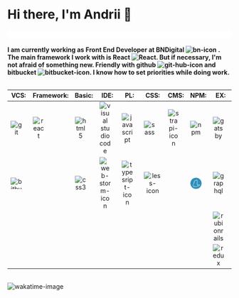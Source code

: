 # Hi there, I'm Andrii 👋 

<img alt='test' src='https://github.com/KulykAndrii/KulykAndrii/blob/main/result.gif?raw=true'/>

**I am currently working as Front End Developer at BNDigital <img alt='bn-icon' width='26' height='26' src='https://user-images.githubusercontent.com/62095793/184435854-c733f6d3-b505-4021-8c9e-fe75afd8b688.png' />
. The main framework I work with is React <img alt="React" width="26px" src="https://cdn.jsdelivr.net/gh/devicons/devicon/icons/react/react-original.svg"/>. But if necessary, I'm not afraid of something new. Friendly with github <img alt='git-hub-icon' width='50' height='26' src='https://1000logos.net/wp-content/uploads/2021/05/GitHub-logo.png'/> and bitbucket <img alt='bitbucket-icon' width='26' height='26' src='https://cdn-icons-png.flaticon.com/512/6125/6125001.png'/>. I know how to set priorities while doing work.**
</br>
</br>

| VCS:                                                                                                                                                  |  Framework:                                                                                                                                                 | Basic:                                                                                                                                                      | IDE:                                                                                                                                                                       | PL:                                                                                                                                                                        | CSS:                                                                                                                                                     | CMS:                                                                                                                                                                                                                       | NPM:                                                                                                                             | EX:                                                                                                                                                                                        | Studied:                                                                                                                                                         |
|:-----------------------------------------------------------------------------------------------------------------------------------------------------:|:-----------------------------------------------------------------------------------------------------------------------------------------------------------:|:-----------------------------------------------------------------------------------------------------------------------------------------------------------:|:--------------------------------------------------------------------------------------------------------------------------------------------------------------------------:|:--------------------------------------------------------------------------------------------------------------------------------------------------------------------------:|:--------------------------------------------------------------------------------------------------------------------------------------------------------:|:--------------------------------------------------------------------------------------------------------------------------------------------------------------------------------------------------------------------------:|:--------------------------------------------------------------------------------------------------------------------------------:|:------------------------------------------------------------------------------------------------------------------------------------------------------------------------------------------:|:----------------------------------------------------------------------------------------------------------------------------------------------------------------:|
| <img align="left" alt="git" width="26px" src="https://cdn.jsdelivr.net/gh/devicons/devicon/icons/git/git-original.svg" style="padding-right:10px;" /> | <img align="left" alt="react" width="26px" src="https://cdn.jsdelivr.net/gh/devicons/devicon/icons/react/react-original.svg" style="padding-right:10px;" /> | <img align="left" alt="html5" width="26px" src="https://cdn.jsdelivr.net/gh/devicons/devicon/icons/html5/html5-original.svg" style="padding-right:10px;" /> | <img align="left" alt="visual studio code" width="26px" src="https://cdn.jsdelivr.net/gh/devicons/devicon/icons/vscode/vscode-original.svg" style="padding-right:10px;" /> | <img align="left" alt="javascript" width="26px" src="https://cdn.jsdelivr.net/gh/devicons/devicon/icons/javascript/javascript-original.svg" style="padding-right:10px;" /> | <img align="left" alt="sass" width="26px" src="https://cdn.jsdelivr.net/gh/devicons/devicon/icons/sass/sass-original.svg" style="padding-right:10px;" /> | <img align="left" alt='strapi-icon' width="26px" src='https://avatars.githubusercontent.com/u/19872173?s=48&v=4'/> | <img align="left" alt="npm" width="26px" src="https://www.pngrepo.com/png/354126/512/npm-icon.png" />                            | <img align="left" alt="gatsby" width="26px" src="https://cdn.jsdelivr.net/gh/devicons/devicon/icons/gatsby/gatsby-original.svg" style="padding-right:10px;" />                             | <img align="left" alt="nodejs" width="26px" src="https://the-guild.dev/blog-assets/nodejs-esm/nodejs_logo.png" style="padding-right:10px;"  />                   |
| <img align="left" alt='bitbucket-icon' width='26' height='26' src='https://cdn-icons-png.flaticon.com/512/6125/6125001.png'/>                         |                                                                                                                                                             | <img align="left" alt="css3" width="26px" src="https://cdn.jsdelivr.net/gh/devicons/devicon/icons/css3/css3-original.svg" style="padding-right:10px;" />    | <img align="left" alt='web-storm-icon' width="26px" src='https://encrypted-tbn0.gstatic.com/images?q=tbn:ANd9GcT0NE44nYDGvDSWAvLqJ0_lXtwAoH4Y4qFeWikmLVfLovEopFR9cFGmetuHWWVq7WnEhUg&usqp=CAU'/>       | <img align="left" alt='typesript-icon' width="26px" src='https://cdn-icons-png.flaticon.com/512/5968/5968381.png'/>                                                        | <img align="left" alt='less-icon' width='40px' src='https://lesscss.org/public/img/less_logo.png'/>                                                      |                                                                                                                                                                                                                            | <img align="left" alt="yarn" width="26px" src="https://github.com/devicons/devicon/blob/v2.15.1/icons/yarn/yarn-original.svg" /> | <img align="left" alt="graphql" width="26px" src="https://cdn.jsdelivr.net/gh/devicons/devicon/icons/graphql/graphql-plain.svg" style="padding-right:10px;"  />                            | <img align="left" alt="mongodb" width="26px" src="https://www.svgrepo.com/show/331488/mongodb.svg" style="padding-right:10px;"  />                               |
|                                                                                                                                                       |                                                                                                                                                             |                                                                                                                                                             |                                                                                                                                                                            |                                                                                                                                                                            |                                                                                                                                                          |                                                                                                                                                                                                                            |                                                                                                                                  | <img align="left" alt="rubionrails" width="26px" src="https://upload.wikimedia.org/wikipedia/commons/f/f1/Ruby_logo.png" style="padding-right:10px;"  /> | <img align="left" alt="firebase" width="26px" src="https://firebase.google.com/static/images/brand-guidelines/logo-vertical.png" style="padding-right:10px;"  /> |
|                                                                                                                                                       |                                                                                                                                                             |                                                                                                                                                             |                                                                                                                                                                            |                                                                                                                                                                            |                                                                                                                                                          |                                                                                                                                                                                                                            |                                                                                                                                  | <img align="left" alt="redux" width="26px" src="https://uxwing.com/wp-content/themes/uxwing/download/brands-and-social-media/redux-icon.png" style="padding-right:10px;"  />               |                                                                                                                                                                  |

</br>

<img align="left" alt="wakatime-image" width='500px' src="https://wakatime.com/share/@kyluk5/93adc52c-d890-4583-bccd-dce8c1107b66.svg" />

</br>
</br>
</br>
</br>
</br>
</br>
</br>
</br>
</br>
</br>
</br>
</br>
</br>
</br>
</br>
</br>
</br>
</br>
